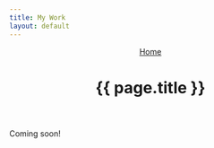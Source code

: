 ```yaml
---
title: My Work
layout: default
---
```


<header>
  
  <nav>
    <a href="/">Home</a>
  </nav>
  
  <h1>{{ page.title }}</h1>
  
</header>

Coming soon!

<!--

FEATURED PROJECTS
---
- Aqua.org redesign (client)
- FGR Eco Park (concept)
- IDF Fitness App (concept)
- WYPR.org redesign (concept)
- Re-Imagining Baltimore's Inner Harbor (concept)

ORGS I'VE WORKED WITH (logos)
---
- Techies 4 Good
- Ulman Cancer Fund
- Waterfront Alliance
- Rethink Baltimore
- GA Ballet
- Baltimore Green Space

-->
